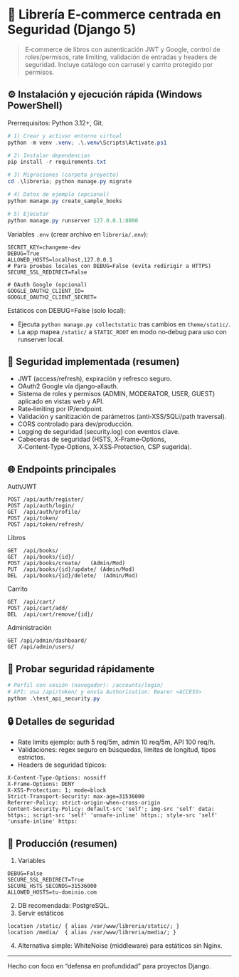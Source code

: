 # 🔐 Librería E‑commerce centrada en Seguridad (Django 5)

> E‑commerce de libros con autenticación JWT y Google, control de roles/permisos, rate limiting, validación de entradas y headers de seguridad. Incluye catálogo con carrusel y carrito protegido por permisos.

## ⚙️ Instalación y ejecución rápida (Windows PowerShell)

Prerrequisitos: Python 3.12+, Git.

```powershell
# 1) Crear y activar entorno virtual
python -m venv .venv; .\.venv\Scripts\Activate.ps1

# 2) Instalar dependencias
pip install -r requirements.txt

# 3) Migraciones (carpeta proyecto)
cd .\libreria; python manage.py migrate

# 4) Datos de ejemplo (opcional)
python manage.py create_sample_books

# 5) Ejecutar
python manage.py runserver 127.0.0.1:8000
```

Variables `.env` (crear archivo en `libreria/.env`):
```
SECRET_KEY=changeme-dev
DEBUG=True
ALLOWED_HOSTS=localhost,127.0.0.1
# Para pruebas locales con DEBUG=False (evita redirigir a HTTPS)
SECURE_SSL_REDIRECT=False

# OAuth Google (opcional)
GOOGLE_OAUTH2_CLIENT_ID=
GOOGLE_OAUTH2_CLIENT_SECRET=
```

Estáticos con DEBUG=False (solo local):
- Ejecuta `python manage.py collectstatic` tras cambios en `theme/static/`.
- La app mapea `/static/` a `STATIC_ROOT` en modo no‑debug para uso con runserver local.

## 🔐 Seguridad implementada (resumen)
- JWT (access/refresh), expiración y refresco seguro.
- OAuth2 Google vía django‑allauth.
- Sistema de roles y permisos (ADMIN, MODERATOR, USER, GUEST) aplicado en vistas web y API.
- Rate‑limiting por IP/endpoint.
- Validación y sanitización de parámetros (anti‑XSS/SQLi/path traversal).
- CORS controlado para dev/producción.
- Logging de seguridad (security.log) con eventos clave.
- Cabeceras de seguridad (HSTS, X‑Frame‑Options, X‑Content‑Type‑Options, X‑XSS‑Protection, CSP sugerida).

## 🌐 Endpoints principales

Auth/JWT
```
POST /api/auth/register/
POST /api/auth/login/
GET  /api/auth/profile/
POST /api/token/
POST /api/token/refresh/
```
Libros
```
GET  /api/books/
GET  /api/books/{id}/
POST /api/books/create/   (Admin/Mod)
PUT  /api/books/{id}/update/ (Admin/Mod)
DEL  /api/books/{id}/delete/  (Admin/Mod)
```
Carrito
```
GET  /api/cart/
POST /api/cart/add/
DEL  /api/cart/remove/{id}/
```
Administración
```
GET /api/admin/dashboard/
GET /api/admin/users/
```

## 🧪 Probar seguridad rápidamente
```powershell
# Perfil con sesión (navegador): /accounts/login/
# API: usa /api/token/ y envía Authorization: Bearer <ACCESS>
python .\test_api_security.py
```

## 🔒 Detalles de seguridad
- Rate limits ejemplo: auth 5 req/5m, admin 10 req/5m, API 100 req/h.
- Validaciones: regex seguro en búsquedas, límites de longitud, tipos estrictos.
- Headers de seguridad típicos:
```
X-Content-Type-Options: nosniff
X-Frame-Options: DENY
X-XSS-Protection: 1; mode=block
Strict-Transport-Security: max-age=31536000
Referrer-Policy: strict-origin-when-cross-origin
Content-Security-Policy: default-src 'self'; img-src 'self' data: https:; script-src 'self' 'unsafe-inline' https:; style-src 'self' 'unsafe-inline' https:
```

## 🚀 Producción (resumen)
1) Variables
```
DEBUG=False
SECURE_SSL_REDIRECT=True
SECURE_HSTS_SECONDS=31536000
ALLOWED_HOSTS=tu-dominio.com
```
2) DB recomendada: PostgreSQL.
3) Servir estáticos
```nginx
location /static/ { alias /var/www/libreria/static/; }
location /media/  { alias /var/www/libreria/media/; }
```
4) Alternativa simple: WhiteNoise (middleware) para estáticos sin Nginx.

---

Hecho con foco en “defensa en profundidad” para proyectos Django.